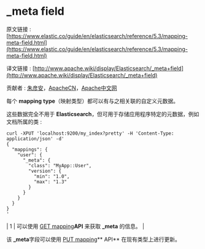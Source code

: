 # _meta field

原文链接 : [https://www.elastic.co/guide/en/elasticsearch/reference/5.3/mapping-meta-field.html](https://www.elastic.co/guide/en/elasticsearch/reference/5.3/mapping-meta-field.html)

译文链接 : [http://www.apache.wiki/display/Elasticsearch/_meta+field](http://www.apache.wiki/display/Elasticsearch/_meta+field)

贡献者 : [朱彦安](/display/~zhuyanan)，[ApacheCN](/display/~apachecn)，[Apache中文网](/display/~apachechina)

每个 **mapping** **type**（映射类型）都可以有与之相关联的自定义元数据。

这些数据完全不用于 **Elasticsearch**，但可用于存储应用程序特定的元数据，例如文档所属的类 : 

```
curl -XPUT 'localhost:9200/my_index?pretty' -H 'Content-Type: application/json' -d'
{
  "mappings": {
    "user": {
      "_meta": { 
        "class": "MyApp::User",
        "version": {
          "min": "1.0",
          "max": "1.3"
        }
      }
    }
  }
}
'
```

| 1 | 可以使用 [GET mapping](https://www.elastic.co/guide/en/elasticsearch/reference/5.3/indices-get-mapping.html)**API** 来获取 **_meta** 的信息。 |

该 **_meta**字段可以使用 [PUT mapping](https://www.elastic.co/guide/en/elasticsearch/reference/5.3/indices-put-mapping.html)** API** 在现有类型上进行更新。